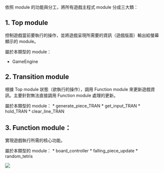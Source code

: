 依照 module 的功能與分工，將所有遊戲主程式 module 分成三大類：
## 1. Top module
控制遊戲當前要執行的操作，並將遊戲呈現所需要的資訊（遊戲版面）輸出給螢幕顯示的 module。

屬於本類型的 module：
- GameEngine

## 2. Transition module
根據 Top module 狀態（欲執行的操作），調用 Function module 來更新遊戲資訊。主要針對無法直接調用 Function module 處理的更新。

屬於本類型的 module：
    * generate_piece_TRAN
    * get_input_TRAN
    * hold_TRAN
    * clear_line_TRAN

## 3. Function module：
實現遊戲執行所需的核心功能。

屬於本類型的 module：
    * board_controller
    * falling_piece_update
    * random_tetris

![](https://i.imgur.com/ofszoV4.png)
